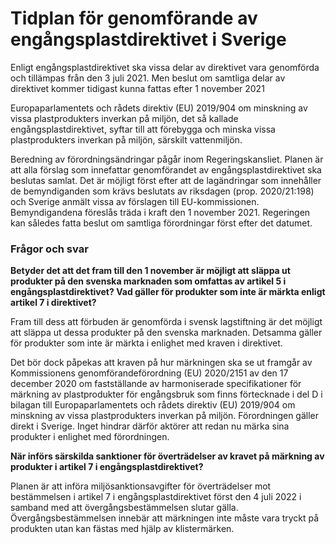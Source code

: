 # Tidplan för genomförande av engångsplastdirektivet i Sverige

Enligt engångsplastdirektivet ska vissa delar av direktivet vara genomförda och tillämpas från den 3 juli 2021. Men beslut om samtliga delar av direktivet kommer tidigast kunna fattas efter 1 november 2021

Europaparlamentets och rådets direktiv (EU) 2019/904 om minskning av vissa plastprodukters inverkan på miljön, det så kallade engångsplastdirektivet, syftar till att förebygga och minska vissa plastprodukters inverkan på miljön, särskilt vattenmiljön.

Beredning av förordningsändringar pågår inom Regeringskansliet. Planen är att alla förslag som innefattar genomförandet av engångsplastdirektivet ska beslutas samlat. Det är möjligt först efter att de lagändringar som innehåller de bemyndiganden som krävs beslutats av riksdagen (prop. 2020/21:198) och Sverige anmält vissa av förslagen till EU-kommissionen. Bemyndigandena föreslås träda i kraft den 1 november 2021. Regeringen kan således fatta beslut om samtliga förordningar först efter det datumet.

### Frågor och svar

**Betyder det att det fram till den 1 november är möjligt att släppa ut produkter på den svenska marknaden som omfattas av artikel 5 i engångsplastdirektivet? Vad gäller för produkter som inte är märkta enligt artikel 7 i direktivet?**

Fram till dess att förbuden är genomförda i svensk lagstiftning är det möjligt att släppa ut dessa produkter på den svenska marknaden. Detsamma gäller för produkter som inte är märkta i enlighet med kraven i direktivet.

Det bör dock påpekas att kraven på hur märkningen ska se ut framgår av Kommissionens genomförandeförordning (EU) 2020/2151 av den 17 december 2020 om fastställande av harmoniserade specifikationer för märkning av plastprodukter för engångsbruk som finns förtecknade i del D i bilagan till Europaparlamentets och rådets direktiv (EU) 2019/904 om minskning av vissa plastprodukters inverkan på miljön. Förordningen gäller direkt i Sverige. Inget hindrar därför aktörer att redan nu märka sina produkter i enlighet med förordningen.

**När införs särskilda sanktioner för överträdelser av kravet på märkning av produkter i artikel 7 i engångsplastdirektivet?**

Planen är att införa miljösanktionsavgifter för överträdelser mot bestämmelsen i artikel 7 i engångsplastdirektivet först den 4 juli 2022 i samband med att övergångsbestämmelsen slutar gälla. Övergångsbestämmelsen innebär att märkningen inte måste vara tryckt på produkten utan kan fästas med hjälp av klistermärken.
